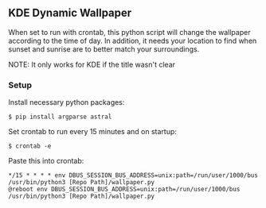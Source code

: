 ## KDE Dynamic Wallpaper
When set to run with crontab, this python script will change the wallpaper according to the time of day. In addition, it needs your location to find when sunset and sunrise are to better match your surroundings.

NOTE: It only works for KDE if the title wasn't clear

### Setup
Install necessary python packages:
```
$ pip install argparse astral
```
Set crontab to run every 15 minutes and on startup:
```
$ crontab -e
```
Paste this into crontab:
```
*/15 * * * * env DBUS_SESSION_BUS_ADDRESS=unix:path=/run/user/1000/bus /usr/bin/python3 [Repo Path]/wallpaper.py
@reboot env DBUS_SESSION_BUS_ADDRESS=unix:path=/run/user/1000/bus /usr/bin/python3 [Repo Path]/wallpaper.py
```
